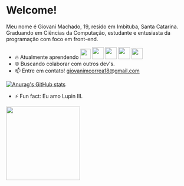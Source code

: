 # Welcome! 
Meu nome é Giovani Machado, 19, resido em Imbituba, Santa Catarina. 
Graduando em Ciências da Computação, estudante e entusiasta da programação com foco em front-end.

-   🔥   Atualmente aprendendo
<img src ="https://cdn.icon-icons.com/icons2/2108/PNG/512/javascript_icon_130900.png" width="28px"/>  <img src ="https://cdn.icon-icons.com/icons2/844/PNG/512/HTML5_icon-icons.com_67090.png" width="32px"/>  <img src ="https://igortuag.com/assets/img/css-118-569410.png" width="32px"/>  <img src ="https://camo.githubusercontent.com/abd19bd0c5030c8d874ed7073f1815d777004451d5967c447386840b80624569/68747470733a2f2f63646e2e61757468302e636f6d2f626c6f672f72656163742d6a732f72656163742e706e67" width="32px"/>  <img src ="https://cdn.icon-icons.com/icons2/2415/PNG/512/nodejs_plain_logo_icon_146409.png" width="30px"/>
-   🌐  Buscando colaborar com outros dev's.
- 📫 Entre em contato!  giovanimcorrea18@gmail.com



[![Anurag's GitHub stats](https://github-readme-stats.vercel.app/api?username=elesiann)](https://github.com/anuraghazra/github-readme-stats)

-  ⚡ Fun fact: Eu amo Lupin III.
<img src ="https://64.media.tumblr.com/c4ef94149d9899f67f3f88cc7da24e3c/5583a2a22b6cba95-65/s400x600/18a67ccd9c9068668a44209cb479c8aea61d3cc3.gifv" width="200px"/>
